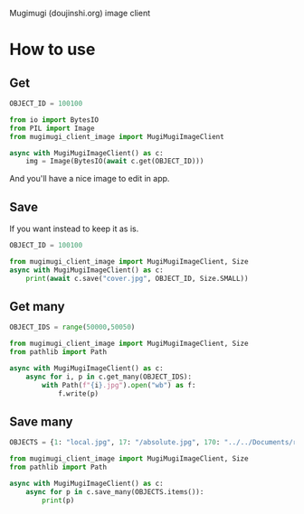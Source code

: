Mugimugi (doujinshi.org) image client

# How to use

## Get
```python
OBJECT_ID = 100100

from io import BytesIO
from PIL import Image
from mugimugi_client_image import MugiMugiImageClient

async with MugiMugiImageClient() as c:
    img = Image(BytesIO(await c.get(OBJECT_ID)))
```
And you'll have a nice image to edit in app.

## Save
If you want instead to keep it as is.
```python
OBJECT_ID = 100100

from mugimugi_client_image import MugiMugiImageClient, Size
async with MugiMugiImageClient() as c:
    print(await c.save("cover.jpg", OBJECT_ID, Size.SMALL))
```

## Get many
```python
OBJECT_IDS = range(50000,50050)

from mugimugi_client_image import MugiMugiImageClient, Size
from pathlib import Path

async with MugiMugiImageClient() as c:
    async for i, p in c.get_many(OBJECT_IDS):
        with Path(f"{i}.jpg").open("wb") as f:
            f.write(p)
```

## Save many
```python
OBJECTS = {1: "local.jpg", 17: "/absolute.jpg", 170: "../../Documents/relative.jpg"}

from mugimugi_client_image import MugiMugiImageClient, Size
from pathlib import Path

async with MugiMugiImageClient() as c:
    async for p in c.save_many(OBJECTS.items()):
        print(p)
```
